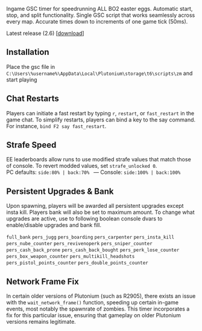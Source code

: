 Ingame GSC timer for speedrunning ALL BO2 easter eggs. Automatic start, stop, and split functionality. Single GSC script that works seamlessly across every map. Accurate times down to increments of one game tick (50ms).

Latest release (2.6) [[download](https://github.com/HuthTV/T6-EE-Timer/releases/download/V2.6/EE_ingame_timer_2.6.gsc)]

## Installation
Place the gsc file in ```C:\Users\%username%\AppData\Local\Plutonium\storage\t6\scripts\zm``` and start playing

## Chat Restarts
Players can initiate a fast restart by typing `r`, `restart`, or `fast_restart` in the game chat. To simplify restarts, players can bind a key to the say command. For instance, `bind F2 say fast_restart`.

## Strafe Speed
EE leaderboards allow runs to use modified strafe values that match those of console. To revert modded values, set `strafe_unlocked 0`.  
PC defaults: `side:80% | back:70% ` — Console: `side:100% | back:100%`

## Persistent Upgrades & Bank
Upon spawning, players will be awarded all persistent upgrades except insta kill. Players bank will also be set to maximum amount. To change what upgrades are active, use to following boolean console dvars to enable/disable upgrades and bank fill.

`full_bank`
`pers_jugg`
`pers_boarding`
`pers_carpenter`
`pers_insta_kill`
`pers_nube_counter`
`pers_revivenoperk`
`pers_sniper_counter`
`pers_cash_back_prone`
`pers_cash_back_bought`
`pers_perk_lose_counter`
`pers_box_weapon_counter`
`pers_multikill_headshots`
`pers_pistol_points_counter`
`pers_double_points_counter`

## Network Frame Fix
In certain older versions of Plutonium (such as R2905), there exists an issue with the `wait_network_frame()` function, speeding up certain in-game events, most notably the spawnrate of zombies. This timer incorporates a fix for this particular issue, ensuring that gameplay on older Plutonium versions remains legitimate.